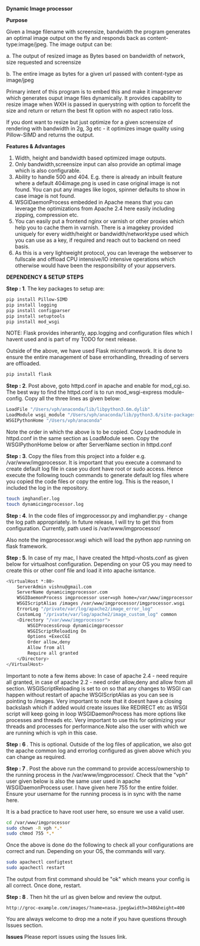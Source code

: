 <b>Dynamic Image processor</b>

<b>Purpose</b>

Given a Image filename with screensize, bandwidth the program generates an optimal image output on the fly and responds back as content-type:image/jpeg.
The image output can be:

a. The output of resized image as Bytes based on bandwidth of network, size requested and screensize

b. The entire image as bytes for a given url passed with content-type as image/jpeg

Primary intent of this program is to embed this and make it imageserver which generates ouput image files dynamically. It provides capability to resize image when WXH is passed in querystring with option to forcefit the size and return or return the best fit option with no aspect ratio loss.

If you dont want to resize but just optimize for a given screensize of rendering with bandwidth in 2g, 3g etc - it optimizes image quality using Pillow-SIMD and returns the output.

<b>Features & Advantages</b>

1. Width, height and bandwidth based optimized image outputs.
2. Only bandwidth,screensize input can also provide an optimal image which is also configurable.
3. Ability to handle 500 and 404. E.g. there is already an inbuilt feature where a default 404image.png is used in case original image is not found. You can put any images like logos, spinner defaults to show in case image is not found.
4. WSGIDaemonProcess embedded in Apache means that you can leverage the optimizations from Apache 2.4 here easily including zipping, compression etc.
5. You can easily put a frontend nginx or varnish or other proxies which help you to cache them in varnish. There is a imagekey provided uniquely for every width/height or bandwidth/networktype used which you can use as a key, if required and reach out to backend on need basis.
6. As this is a very lightweight protocol, you can leverage the webserver to fullscale and offload CPU intensive/IO intensive operations which otherwise would have been the responsibility of your appservers.


<b>DEPENDENCY & SETUP STEPS</b>

<b>Step : 1</b>.
The key packages to setup are:
```bash
pip install Pillow-SIMD
pip install logging
pip install configparser
pip install setuptools
pip install mod_wsgi
```
NOTE: Flask provides inherantly, app.logging and configuration files which I havent used and is part of my TODO for next release.

Outside of the above, we have used Flask microframework. It is done to ensure the entire management of base errorhandling, threading of servers are offloaded.
```bash
pip install flask
```

<b>Step : 2</b>. 
Post above, goto httpd.conf in apache and enable for mod_cgi.so. The best way to find the httpd.conf is to run mod_wsgi-express module-config. Copy all the three lines as given below: 

```bash
LoadFile "/Users/vph/anaconda/lib/libpython3.6m.dylib"
LoadModule wsgi_module "/Users/vph/anaconda/lib/python3.6/site-packages/mod_wsgi-4.5.16-py3.6-macosx-10.7-x86_64.egg/mod_wsgi/server/mod_wsgi-py36.cpython-36m-darwin.so"
WSGIPythonHome "/Users/vph/anaconda"
```

Note the order in which the above is to be copied. Copy Loadmodule in httpd.conf in the same section as LoadModule seen. Copy the WSGIPythonHome below or after ServerName section in httpd.conf

<b>Step : 3</b>. 
Copy the files from this project into a folder e.g. /var/www/imgprocessor. It is important that you execute a command to create default log file in case you dont have root or sudo access. Hence execute the following touch commands to generate default log files where you copied the code files or copy the entire log. This is the reason, I included the log in the repository.

```bash
touch imghandler.log
touch dynamicimgprocessor.log
```

<b>Step : 4</b>. 
In the code files of imgprocessor.py and imghandler.py - change the log path appropriately. In future release, I will try to get this from configuration.
Currently, path used is /var/www/imgprocessor/

Also note the imgprocessor.wsgi which will load the python app running on flask framework. 

<b>Step : 5</b>. 
In case of my mac, I have created the httpd-vhosts.conf as given below for virtualhost configuration. Depending on your OS you may need to create this or other conf file and load it into apache isntance.

```bash
<VirtualHost *:80>
    ServerAdmin vishnu@gmail.com
    ServerName dynamicimgprocessor.com
    WSGIDaemonProcess imgprocessor user=vph home=/var/www/imgprocessor threads=40
    WSGIScriptAlias /images /var/www/imgprocessor/imgprocessor.wsgi
    ErrorLog "/private/var/log/apache2/image_error_log"
    CustomLog "/private/var/log/apache2/image_custom_log" common
    <Directory "/var/www/imgprocessor">
        WSGIProcessGroup dynamicimgprocessor
        WSGIScriptReloading On
        Options +ExecCGI
        Order allow,deny
        Allow from all
        Require all granted
    </Directory>
</VirtualHost>

```

Important to note a few items above:
In case of apache 2.4 - need require all granted, in case of apache 2.2 - need order allow,deny and allow from all section.
WSGIScriptReloading is set to on so that any changes to WSGI can happen without restart of apache
WSGIScriptAlias as you can see is pointing to /images. Very important to note that it doesnt have a closing backslash which if added would create issues like REDIRECT etc as WSGI script will keep going in loop
WSGIDaemonProcess has more options like processes and threads etc. Very important to use this for optimizing your threads and processes for performance.Note also the user with which we are running which is vph in this case.

<b>Step : 6 </b>. 
This is optional. Outside of the log files of application, we also got the apache common log and errorlog configured as given above which you can change as required.

<b>Step : 7 </b>. 
Post the above run the command to provide access/ownership to the running process in the /var/www/imgprocessor/.
Check that the "vph" user given below is also the same user used in apache WSGIDaemonProcess user. I have given here 755 for the entire folder. Ensure your username for the running process is in sync with the name here.

It is a bad practice to have root user here, so ensure we use a valid user.

```bash
cd /var/www/imgprocessor
sudo chown -R vph *.*
sudo chmod 755 *.*
```
Once the above is done do the following to check all your configurations are correct and run. Depending on your OS, the commands will vary.

```bash
sudo apachectl configtest
sudo apachectl restart
```

The output from first command should be "ok" which means your config is all correct. Once done, restart.

<b>Step : 8 </b>. 
Then hit the url as given below and review the output.

```
http://groc-example.com/images/?name=nasa.jpeg&width=340&height=400
```

You are always welcome to drop me a note if you have questions through Issues section.

<b>Issues</b>
Please report issues using the Issues link.








